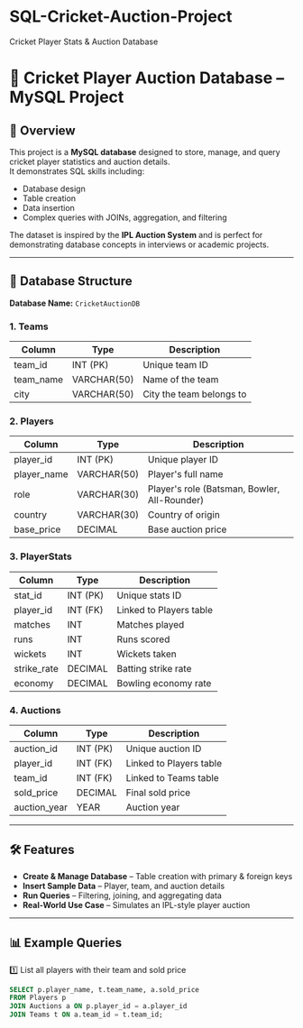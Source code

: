 # SQL-Cricket-Auction-Project
Cricket Player Stats &amp; Auction Database
# 🏏 Cricket Player Auction Database – MySQL Project

## 📌 Overview
This project is a **MySQL database** designed to store, manage, and query cricket player statistics and auction details.  
It demonstrates SQL skills including:
- Database design
- Table creation
- Data insertion
- Complex queries with JOINs, aggregation, and filtering

The dataset is inspired by the **IPL Auction System** and is perfect for demonstrating database concepts in interviews or academic projects.

---

## 📂 Database Structure
**Database Name:** `CricketAuctionDB`

### 1. Teams
| Column     | Type         | Description |
|------------|--------------|-------------|
| team_id    | INT (PK)     | Unique team ID |
| team_name  | VARCHAR(50)  | Name of the team |
| city       | VARCHAR(50)  | City the team belongs to |

### 2. Players
| Column       | Type         | Description |
|--------------|--------------|-------------|
| player_id    | INT (PK)     | Unique player ID |
| player_name  | VARCHAR(50)  | Player's full name |
| role         | VARCHAR(30)  | Player's role (Batsman, Bowler, All-Rounder) |
| country      | VARCHAR(30)  | Country of origin |
| base_price   | DECIMAL      | Base auction price |

### 3. PlayerStats
| Column       | Type         | Description |
|--------------|--------------|-------------|
| stat_id      | INT (PK)     | Unique stats ID |
| player_id    | INT (FK)     | Linked to Players table |
| matches      | INT          | Matches played |
| runs         | INT          | Runs scored |
| wickets      | INT          | Wickets taken |
| strike_rate  | DECIMAL      | Batting strike rate |
| economy      | DECIMAL      | Bowling economy rate |

### 4. Auctions
| Column       | Type         | Description |
|--------------|--------------|-------------|
| auction_id   | INT (PK)     | Unique auction ID |
| player_id    | INT (FK)     | Linked to Players table |
| team_id      | INT (FK)     | Linked to Teams table |
| sold_price   | DECIMAL      | Final sold price |
| auction_year | YEAR         | Auction year |

---

## 🛠 Features
- **Create & Manage Database** – Table creation with primary & foreign keys
- **Insert Sample Data** – Player, team, and auction details
- **Run Queries** – Filtering, joining, and aggregating data
- **Real-World Use Case** – Simulates an IPL-style player auction

---

## 📊 Example Queries
1️⃣ List all players with their team and sold price  
```sql
SELECT p.player_name, t.team_name, a.sold_price
FROM Players p
JOIN Auctions a ON p.player_id = a.player_id
JOIN Teams t ON a.team_id = t.team_id;
